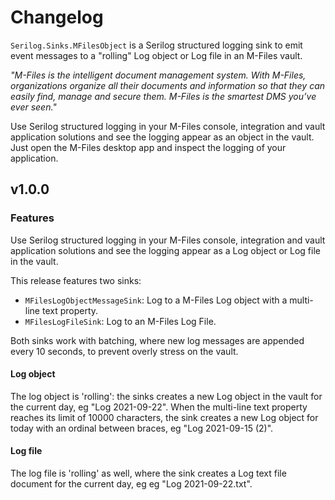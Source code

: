 # Changelog

`Serilog.Sinks.MFilesObject` is a Serilog structured logging sink to emit event messages to a "rolling" Log object or Log file in an M-Files vault.

*"M-Files is the intelligent document management system. With M-Files, organizations organize all their documents and information so that they can easily find, manage and secure them. M-Files is the smartest DMS you’ve ever seen."*

Use Serilog structured logging in your M-Files console, integration and vault application solutions and see the logging appear as an object in the vault. Just open the M-Files desktop app and inspect the logging of your application.

## v1.0.0

### Features

Use Serilog structured logging in your M-Files console, integration and vault application solutions and see the logging appear as a Log object or Log file in the vault. 

This release features two sinks:

* `MFilesLogObjectMessageSink`: Log to a M-Files Log object with a multi-line text property.
* `MFilesLogFileSink`: Log to an M-Files Log File.

Both sinks work with batching, where new log messages are appended every 10 seconds, to prevent overly stress on the vault.

#### Log object

The log object is 'rolling': the sinks creates a new Log object in the vault for the current day, eg "Log 2021-09-22". When the multi-line text property reaches its limit of 10000 characters, the sink creates a new Log object for today with an ordinal between braces, eg "Log 2021-09-15 (2)".

#### Log file

The log file is 'rolling' as well, where the sink creates a Log text file document for the current day, eg eg "Log 2021-09-22.txt".


<!--
## v1.0.0

### Features

### Improvements

### Fixes

### Other

### Breaking changes



-->